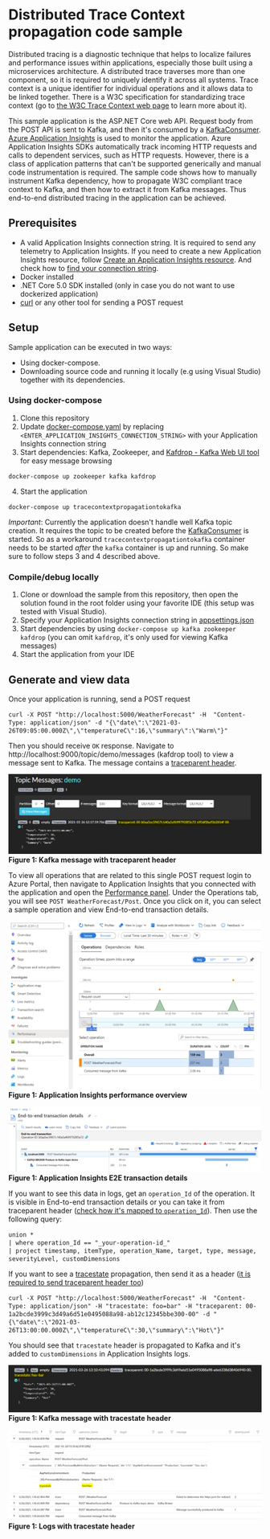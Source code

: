 # Distributed Trace Context propagation code sample

Distributed tracing is a diagnostic technique that helps to localize failures and performance issues within applications, especially those built using a microservices architecture. A distributed trace traverses more than one component, so it is required to uniquely identify it across all systems. Trace context is a unique identifier for individual operations and it allows data to be linked together. There is a W3C specification for standardizing trace context (go to [the W3C Trace Context web page](https://www.w3.org/TR/trace-context/) to learn more about it).

This sample application is the ASP.NET Core web API. Request body from the POST API is sent to Kafka, and then it's consumed by a [KafkaConsumer](./TraceContextPropagationToKafka/Kafka/KafkaConsumer.cs). [Azure Application Insights](https://docs.microsoft.com/en-us/azure/azure-monitor/app/asp-net-core) is used to monitor the application. Azure Application Insights SDKs automatically track incoming HTTP requests and calls to dependent services, such as HTTP requests. However, there is a class of application patterns that can't be supported generically and manual code instrumentation is required. The sample code shows how to manually instrument Kafka dependency, how to propagate W3C compliant trace context to Kafka, and then how to extract it from Kafka messages. Thus end-to-end distributed tracing in the application can be achieved.

## Prerequisites

* A valid Application Insights connection string. It is required to send any telemetry to Application Insights. If you need to create a new Application Insights resource, follow [Create an Application Insights resource](https://docs.microsoft.com/en-us/azure/azure-monitor/app/create-new-resource). And check how to [find your connection string](https://docs.microsoft.com/en-us/azure/azure-monitor/app/sdk-connection-string?tabs=net#finding-my-connection-string).
* Docker installed
* .NET Core 5.0 SDK installed (only in case you do not want to use dockerized application)
* [curl](https://curl.se/) or any other tool for sending a POST request

## Setup

Sample application can be executed in two ways:

* Using docker-compose.
* Downloading source code and running it locally (e.g using Visual Studio) together with its dependencies.

### Using docker-compose

1. Clone this repository
2. Update [docker-compose.yaml](./docker-compose.yaml) by replacing `<ENTER_APPLICATION_INSIGHTS_CONNECTION_STRING>` with your Application Insights connection string
3. Start dependencies: Kafka, Zookeeper, and [Kafdrop - Kafka Web UI tool](https://github.com/obsidiandynamics/kafdrop#-kafdrop--kafka-web-ui--) for easy message browsing
```
docker-compose up zookeeper kafka kafdrop
```
4. Start the application
```
docker-compose up tracecontextpropagationtokafka
``` 

*Important*: Currently the application doesn't handle well Kafka topic creation. It requires the topic to be created before the [KafkaConsumer](./TraceContextPropagationToKafka/Kafka/KafkaConsumer.cs) is started. So as a workaround `tracecontextpropagationtokafka` container needs to be started *after* the `kafka` container is up and running. So make sure to follow steps 3 and 4 described above.

### Compile/debug locally

1. Clone or download the sample from this repository, then open the solution found in the root folder using your favorite IDE (this setup was tested with Visual Studio).
2. Specify your Application Insights connection string in [appsettings.json](./TraceContextPropagationToKafka/appsettings.json)
3. Start dependencies by using `docker-compose up kafka zookeeper kafdrop` (you can omit `kafdrop`, it's only used for viewing Kafka messages)
4. Start the application from your IDE

## Generate and view data

Once your application is running, send a POST request
```
curl -X POST "http://localhost:5000/WeatherForecast" -H  "Content-Type: application/json" -d "{\"date\":\"2021-03-26T09:05:00.000Z\",\"temperatureC\":16,\"summary\":\"Warm\"}"
```
Then you should receive `OK` response. Navigate to http://localhost:9000/topic/demo/messages (kafdrop tool) to view a message sent to Kafka. The message contains a [traceparent header](https://www.w3.org/TR/trace-context/#traceparent-header).

![kafka-message](./images/kafka-message-with-traceparent-header.png)
**Figure 1: Kafka message with traceparent header**

To view all operations that are related to this single POST request login to Azure Portal, then navigate to Application Insights that you connected with the application and open the [Performance panel](https://docs.microsoft.com/en-us/azure/azure-monitor/learn/tutorial-performance#identify-slow-server-operations). Under the Operations tab, you will see `POST WeatherForecast/Post`. Once you click on it, you can select a sample operation and view End-to-end transaction details.

![performance-overview](./images/performance-overview.png)
**Figure 1: Application Insights performance overview**

![e2e-transaction-details](./images/e2e-transaction-details.png)
**Figure 1: Application Insights E2E transaction details**

If you want to see this data in logs, get an `operation_Id` of the operation. It is visible in End-to-end transaction details or you can take it from traceparent header ([check how it's mapped to `operation_Id`](https://docs.microsoft.com/en-us/azure/azure-monitor/app/correlation#correlation-headers-using-w3c-tracecontext)). Then use the following query:
```
union *
| where operation_Id == "_your-operation-id_"
| project timestamp, itemType, operation_Name, target, type, message, severityLevel, customDimensions
```

If you want to see a [tracestate](https://www.w3.org/TR/trace-context/#tracestate-header) propagation, then send it as a header ([it is required to send traceparent header too](https://www.w3.org/TR/trace-context/#no-traceparent-received))
```
curl -X POST "http://localhost:5000/WeatherForecast" -H  "Content-Type: application/json" -H "tracestate: foo=bar" -H "traceparent: 00-1a2bcde3999c3d49a6d51e0495088a98-ab12c12345bbe300-00" -d "{\"date\":\"2021-03-26T13:00:00.000Z\",\"temperatureC\":30,\"summary\":\"Hot\"}"
```

You should see that `tracestate` header is propagated to Kafka and it's added to `customDimensions` in Application Insights logs.

![kafka-message-with-tracestate](./images/kafka-message-with-tracestate-header.png)
**Figure 1: Kafka message with tracestate header**

![logs-with-tracestate](./images/logs-with-tracestate.png)
**Figure 1: Logs with tracestate header**